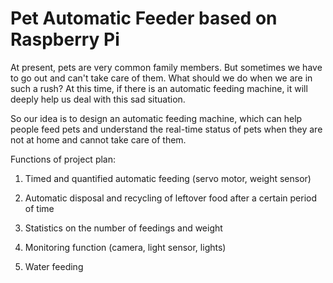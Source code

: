 # Pet Automatic Feeder based on Raspberry Pi 

At present, pets are very common family members. But sometimes we have to go out and can't take care of them. What should we do when we are in such a rush? At this time, if there is an automatic feeding machine, it will deeply help us deal with this sad situation. 

So our idea is to design an automatic feeding machine, which can help people feed pets and understand the real-time status of pets when they are not at home and cannot take care of them. 

Functions of project plan:
1. Timed and quantified automatic feeding (servo motor, weight sensor) 

2. Automatic disposal and recycling of leftover food after a certain period of time 

3. Statistics on the number of feedings and weight 

4. Monitoring function (camera, light sensor, lights)

5. Water feeding 
